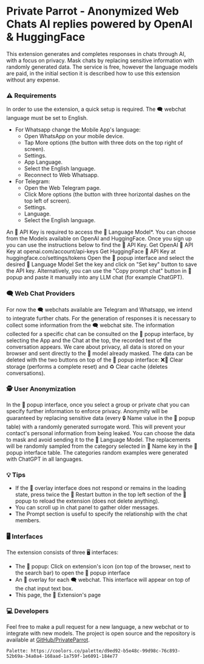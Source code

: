 
# Private Parrot - Anonymized Web Chats AI replies powered by OpenAI & HuggingFace
This extension generates and completes responses in chats through AI, with a focus on privacy. Mask chats by replacing sensitive information with randomly generated data. The service is free, however the language models are paid, in the initial section it is described how to use this extension without any expense.
### ⚠ Requirements
In order to use the extension, a quick setup is required. The 🗨 webchat language must be set to English.
- For  Whatsapp change the Mobile App's language:
  - Open WhatsApp on your mobile device.
  - Tap More options (the button with three dots on the top right of screen).
  - Settings.
  - App Language.
  - Select the English language.
  - Reconnect to Web Whatsapp.
- For  Telegram:
  - Open the Web Telegram page.
  - Click More options (the button with three horizontal dashes on the top left of screen).
  - Settings.
  - Language.
  - Select the English language. 
  
An 🔑 API Key is required to access the 🧠 Language Model*.
You can choose from the Models available on  OpenAI and  HuggingFace.
Once you sign up you can use the instructions below to find the 🔑 API Key.
Get  OpenAI 🔑 API Key at openai.com/account/api-keys
Get  HuggingFace 🔑 API Key at huggingface.co/settings/tokens
Open the 📩 popup interface and select the desired 🧠 Language Model
Set the key and click on "Set key" button to save the API key.
  Alternatively, you can use the "Copy prompt chat" button in 📩 popup and paste it manually into any LLM chat (for example ChatGPT).
### 🗨 Web Chat Providers
For now the 🗨 webchats available are  Telegram and  Whatsapp, we intend to integrate further chats.
For the generation of responses it is necessary to collect some information from the 🗨 webchat site.
The information collected for a specific chat can be consulted on the 📩 popup interface, by selecting the App and the Chat at the top, the recorded text of the conversation appears.
We care about privacy, all data is stored on your browser and sent directly to the 🧠 model already masked.
The data can be deleted with the two buttons on top of the 📩 popup interface: ❌💾 Clear storage (performs a complete reset) and ♻ Clear cache (deletes conversations).
### 🕵 User Anonymization
In the 📩 popup interface, once you select a group or private chat you can specify further information to enforce privacy.
Anonymity will be guaranteed by replacing sensitive data (every 🔒 Name value in the 📩 popup table) with a randomly generated surrogate word. This will prevent your contact's personal information from being leaked.
You can choose the data to mask and avoid sending it to the 🧠 Language Model.
The replacements will be randomly sampled from the category selected in 🔑 Name key in the 📩 popup interface table.
The categories random examples were generated with ChatGPT in all languages.
### 💡 Tips
- If the 📎 overlay interface does not respond or remains in the loading state, press twice the 🔌 Restart button in the top left section of the 📩 popup to reload the extension (does not delete anything).
- You can scroll up in chat panel to gather older messages.
- The Prompt section is useful to specify the relationship with the chat members.
### 🖥 Interfaces
The extension consists of three 🖥 interfaces:
- The 📩 popup: Click on extension's icon (on top of the browser, next to the search bar) to open the 📩 popup interface
- An 📎 overlay for each 🗨 webchat. This interface will appear on top of the chat input text box.
- This page, the 📰 Extension's page
### 💻 Developers
Feel free to make a pull request for a new language, a new webchat or to integrate with new models.
The project is open source and the repository is available at [GitHub/PrivateParrot](https://github.com/lorenzoviva/PrivateParrot).



    Palette: https://coolors.co/palette/d9ed92-b5e48c-99d98c-76c893-52b69a-34a0a4-168aad-1a759f-1e6091-184e77